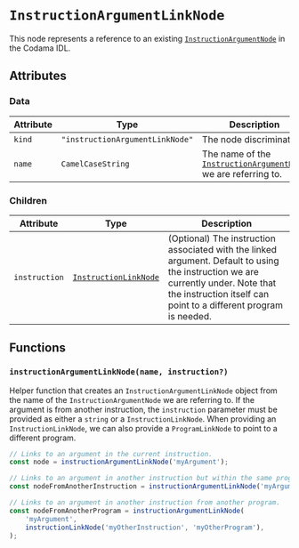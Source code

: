 # `InstructionArgumentLinkNode`

This node represents a reference to an existing [`InstructionArgumentNode`](../InstructionArgumentNode.md) in the Codama IDL.

## Attributes

### Data

| Attribute | Type                            | Description                                                                                     |
| --------- | ------------------------------- | ----------------------------------------------------------------------------------------------- |
| `kind`    | `"instructionArgumentLinkNode"` | The node discriminator.                                                                         |
| `name`    | `CamelCaseString`               | The name of the [`InstructionArgumentNode`](../InstructionArgumentNode.md) we are referring to. |

### Children

| Attribute     | Type                                              | Description                                                                                                                                                                                           |
| ------------- | ------------------------------------------------- | ----------------------------------------------------------------------------------------------------------------------------------------------------------------------------------------------------- |
| `instruction` | [`InstructionLinkNode`](./InstructionLinkNode.md) | (Optional) The instruction associated with the linked argument. Default to using the instruction we are currently under. Note that the instruction itself can point to a different program is needed. |

## Functions

### `instructionArgumentLinkNode(name, instruction?)`

Helper function that creates an `InstructionArgumentLinkNode` object from the name of the `InstructionArgumentNode` we are referring to. If the argument is from another instruction, the `instruction` parameter must be provided as either a `string` or a `InstructionLinkNode`. When providing an `InstructionLinkNode`, we can also provide a `ProgramLinkNode` to point to a different program.

```ts
// Links to an argument in the current instruction.
const node = instructionArgumentLinkNode('myArgument');

// Links to an argument in another instruction but within the same program.
const nodeFromAnotherInstruction = instructionArgumentLinkNode('myArgument', 'myOtherInstruction');

// Links to an argument in another instruction from another program.
const nodeFromAnotherProgram = instructionArgumentLinkNode(
    'myArgument',
    instructionLinkNode('myOtherInstruction', 'myOtherProgram'),
);
```
